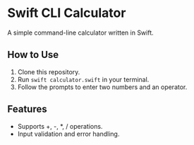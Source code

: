 # Swift CLI Calculator

A simple command-line calculator written in Swift.

## How to Use

1. Clone this repository.
2. Run `swift calculator.swift` in your terminal.
3. Follow the prompts to enter two numbers and an operator.

## Features

- Supports +, -, *, / operations.
- Input validation and error handling.
